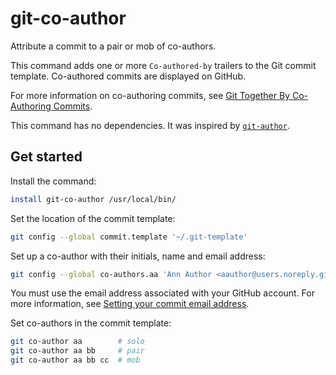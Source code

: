 # git-co-author

Attribute a commit to a pair or mob of co-authors.

This command adds one or more `Co-authored-by` trailers to the Git commit template. Co-authored commits are displayed on GitHub.

For more information on co-authoring commits, see [Git Together By Co-Authoring Commits](https://github.community/t5/Support-Protips/Git-Together-By-Co-Authoring-Commits/ba-p/27480).

This command has no dependencies. It was inspired by [`git-author`](https://github.com/pivotal/git-author).

## Get started

Install the command:

```bash
install git-co-author /usr/local/bin/
```

Set the location of the commit template:

```bash
git config --global commit.template '~/.git-template'
```

Set up a co-author with their initials, name and email address:

```bash
git config --global co-authors.aa 'Ann Author <aauthor@users.noreply.github.com>'
```

You must use the email address associated with your GitHub account. For more information, see [Setting your commit email address](https://help.github.com/en/github/setting-up-and-managing-your-github-user-account/setting-your-commit-email-address#setting-your-commit-email-address-on-github).

Set co-authors in the commit template:

```bash
git co-author aa        # solo
git co-author aa bb     # pair
git co-author aa bb cc  # mob
```
